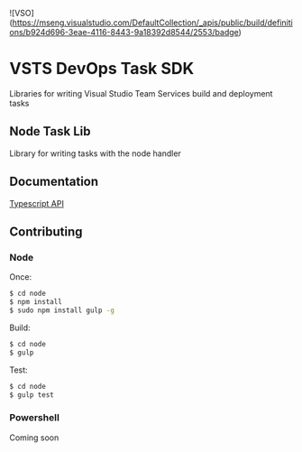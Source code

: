 ![VSO] (https://mseng.visualstudio.com/DefaultCollection/_apis/public/build/definitions/b924d696-3eae-4116-8443-9a18392d8544/2553/badge)
# VSTS DevOps Task SDK

Libraries for writing Visual Studio Team Services build and deployment tasks

## Node Task Lib
Library for writing tasks with the node handler

## Documentation

[Typescript API](node/docs/vsts-task-lib.md)

## Contributing

### Node

Once:
```bash
$ cd node
$ npm install
$ sudo npm install gulp -g
```

Build:
```bash
$ cd node
$ gulp
```

Test:
```bash
$ cd node
$ gulp test
```

### Powershell

Coming soon
